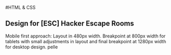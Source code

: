 #HTML & CSS
## Design for [ESC] Hacker Escape Rooms
Mobile first approach: Layout in 480px width.
Breakpoint at 800px width for tablets with small adjustments in layout
and final breakpoint at 1280px width for desktop design.
pelle
